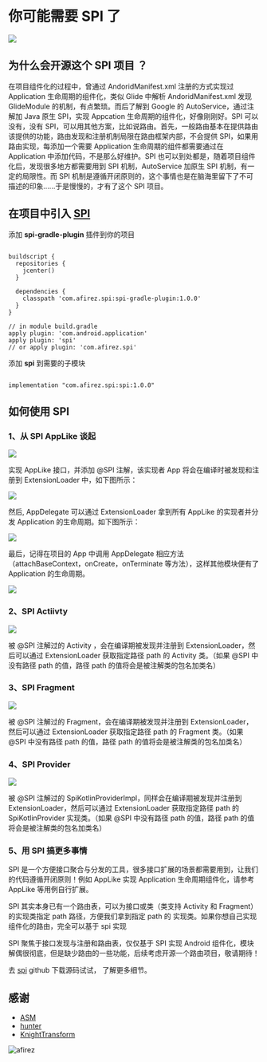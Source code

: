 # 你可能需要 SPI 了

![](https://user-gold-cdn.xitu.io/2019/6/1/16b13c2f4aab6d3f?w=1906&h=1408&f=png&s=261001)

## 为什么会开源这个 SPI 项目 ？

在项目组件化的过程中，曾通过 AndoridManifest.xml 注册的方式实现过 Application 生命周期的组件化，类似 Glide 中解析 AndoridManifest.xml 发现 GlideModule 的机制，有点繁琐。而后了解到 Google 的 AutoService，通过注解加 Java 原生 SPI，实现 Appcation 生命周期的组件化，好像刚刚好。SPI 可以没有，没有 SPI，可以用其他方案，比如说路由。首先，一般路由基本在提供路由该提供的功能，路由发现和注册机制局限在路由框架内部，不会提供 SPI，如果用路由实现，每添加一个需要 Application 生命周期的组件都需要通过在 Application 中添加代码，不是那么好维护。SPI 也可以到处都是，随着项目组件化后，发现很多地方都需要用到 SPI 机制，AutoService 加原生 SPI 机制，有一定的局限性。而 SPI 机制是遵循开闭原则的，这个事情也是在脑海里留下了不可描述的印象......于是慢慢的，才有了这个 SPI 项目。

## 在项目中引入 [SPI](https://github.com/afirez/spi)

添加 **spi-gradle-plugin** 插件到你的项目

```

buildscript {
  repositories {
    jcenter()
  }

  dependencies {
    classpath 'com.afirez.spi:spi-gradle-plugin:1.0.0'
  }
}

// in module build.gradle
apply plugin: 'com.android.application'
apply plugin: 'spi'
// or apply plugin: 'com.afirez.spi'
```

添加 **spi** 到需要的子模块

```

implementation "com.afirez.spi:spi:1.0.0"
```

## 如何使用 SPI

### 1、从 SPI AppLike 谈起

![](https://user-gold-cdn.xitu.io/2019/6/1/16b13c2f4c0b6821?w=1252&h=946&f=png&s=193865)

实现 AppLike 接口，并添加 @SPI 注解，该实现者 App 将会在编译时被发现和注册到 ExtensionLoader 中，如下图所示：

![](https://user-gold-cdn.xitu.io/2019/6/1/16b13c2f4c026017?w=1632&h=1272&f=png&s=299116)

然后, AppDelegate 可以通过 ExtensionLoader 拿到所有 AppLike 的实现者并分发 Application 的生命周期。如下图所示：

![](https://user-gold-cdn.xitu.io/2019/6/1/16b13c2f51b66ed3?w=2018&h=1774&f=png&s=329836)

最后，记得在项目的 App 中调用 AppDelegate 相应方法（attachBaseContext，onCreate，onTerminate 等方法），这样其他模块便有了 Application 的生命周期。
  
![](https://user-gold-cdn.xitu.io/2019/6/1/16b13c2f55447fa2?w=1374&h=1048&f=png&s=234748)

### 2、SPI Actiivty

![](https://user-gold-cdn.xitu.io/2019/6/1/16b13c2f51c034a6?w=2040&h=1192&f=png&s=333383)

被 @SPI 注解过的 Activity ，会在编译期被发现并注册到 ExtensionLoader，然后可以通过 ExtensionLoader 获取指定路径 path 的 Activity 类。（如果 @SPI 中没有路径 path 的值，路径 path 的值将会是被注解类的包名加类名）

### 3、SPI Fragment

![](https://user-gold-cdn.xitu.io/2019/6/1/16b13c2f7f338ee5?w=1932&h=1666&f=png&s=400667)

被 @SPI 注解过的 Fragment，会在编译期被发现并注册到 ExtensionLoader，然后可以通过 ExtensionLoader 获取指定路径 path 的 Fragment 类。（如果 @SPI 中没有路径 path 的值，路径 path 的值将会是被注解类的包名加类名）

### 4、SPI Provider

![](https://user-gold-cdn.xitu.io/2019/6/1/16b13c2f89aab5fc?w=1930&h=1012&f=png&s=246460)

被 @SPI 注解过的 SpiKotlinProviderImpl，同样会在编译期被发现并注册到 ExtensionLoader，然后可以通过 ExtensionLoader 获取指定路径 path 的 SpiKotlinProvider 实现类。（如果 @SPI 中没有路径 path 的值，路径 path 的值将会是被注解类的包名加类名）

### 5、用 SPI 搞更多事情

SPI 是一个方便接口聚合与分发的工具，很多接口扩展的场景都需要用到，让我们的代码遵循开闭原则！例如 AppLike 实现 Application 生命周期组件化，请参考 AppLike 等用例自行扩展。

SPI 其实本身已有一个路由表，可以为接口或类（类支持 Activity 和 Fragment）的实现类指定 path 路径，方便我们拿到指定 path 的 实现类。如果你想自己实现组件化的路由，完全可以基于 spi 实现

SPI 聚焦于接口发现与注册和路由表，仅仅基于 SPI 实现 Android 组件化，模块解偶很彻底，但是缺少路由的一些功能，后续考虑开源一个路由项目，敬请期待！

去 [spi](https://github.com/afirez/spi) github 下载源码试试， 了解更多细节。

## 感谢

- [ASM](https://asm.ow2.io/)
- [hunter](https://github.com/Leaking/Hunter)
- [KnightTransform](https://github.com/kakayang2011/KnightTransform)

![afirez](https://user-gold-cdn.xitu.io/2019/6/1/16b13c2f917705f9?w=200&h=200&f=jpeg&s=20853)